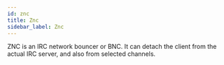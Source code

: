 ```yaml
---
id: znc
title: Znc
sidebar_label: Znc
---
```


ZNC is an IRC network bouncer or BNC. It can detach the client from the actual IRC server, and also from selected channels.
